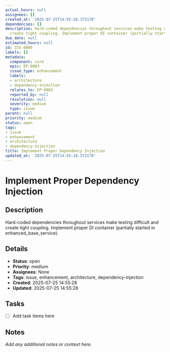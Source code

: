 ```yaml
---
actual_hours: null
assignees: []
created_at: '2025-07-25T14:55:28.373178'
dependencies: []
description: Hard-coded dependencies throughout services make testing difficult and
  create tight coupling. Implement proper DI container (partially started in enhanced_base_service).
due_date: null
estimated_hours: null
id: ISS-0008
labels: []
metadata:
  component: core
  epic: EP-0003
  issue_type: enhancement
  labels:
  - architecture
  - dependency-injection
  relates_to: EP-0003
  reported_by: null
  resolution: null
  severity: medium
  type: issue
parent: null
priority: medium
status: open
tags:
- issue
- enhancement
- architecture
- dependency-injection
title: Implement Proper Dependency Injection
updated_at: '2025-07-25T14:55:28.373178'
---
```


# Implement Proper Dependency Injection

## Description
Hard-coded dependencies throughout services make testing difficult and create tight coupling. Implement proper DI container (partially started in enhanced_base_service).

## Details
- **Status**: open
- **Priority**: medium
- **Assignees**: None
- **Tags**: issue, enhancement, architecture, dependency-injection
- **Created**: 2025-07-25 14:55:28
- **Updated**: 2025-07-25 14:55:28

## Tasks
- [ ] Add task items here

## Notes
_Add any additional notes or context here._
